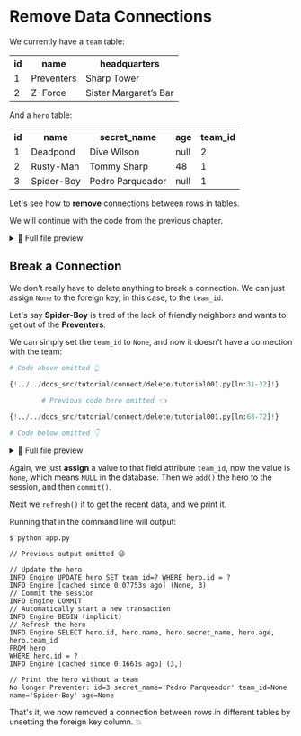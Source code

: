 # Remove Data Connections

We currently have a `team` table:

<table>
<tr>
<th>id</th><th>name</th><th>headquarters</th>
</tr>
<tr>
<td>1</td><td>Preventers</td><td>Sharp Tower</td>
</tr>
<tr>
<td>2</td><td>Z-Force</td><td>Sister Margaret’s Bar</td>
</tr>
</table>

And a `hero` table:

<table>
<tr>
<th>id</th><th>name</th><th>secret_name</th><th>age</th><th>team_id</th>
</tr>
<tr>
<td>1</td><td>Deadpond</td><td>Dive Wilson</td><td>null</td><td>2</td>
</tr>
<tr>
<td>2</td><td>Rusty-Man</td><td>Tommy Sharp</td><td>48</td><td>1</td>
</tr>
<tr>
<td>3</td><td>Spider-Boy</td><td>Pedro Parqueador</td><td>null</td><td>1</td>
</tr>
</table>

Let's see how to **remove** connections between rows in tables.

We will continue with the code from the previous chapter.

<details>
<summary>👀 Full file preview</summary>

```Python
{!../../docs_src/tutorial/connect/update/tutorial001.py!}
```

</details>

## Break a Connection

We don't really have to delete anything to break a connection. We can just assign `None` to the foreign key, in this case, to the `team_id`.

Let's say **Spider-Boy** is tired of the lack of friendly neighbors and wants to get out of the **Preventers**.

We can simply set the `team_id` to `None`, and now it doesn't have a connection with the team:

```Python hl_lines="8"
# Code above omitted 👆

{!../../docs_src/tutorial/connect/delete/tutorial001.py[ln:31-32]!}
        
        # Previous code here omitted 👈

{!../../docs_src/tutorial/connect/delete/tutorial001.py[ln:68-72]!}

# Code below omitted 👇
```

<details>
<summary>👀 Full file preview</summary>

```Python
{!../../docs_src/tutorial/connect/delete/tutorial001.py!}
```

</details>

Again, we just **assign** a value to that field attribute `team_id`, now the value is `None`, which means `NULL` in the database. Then we `add()` the hero to the session, and then `commit()`.

Next we `refresh()` it to get the recent data, and we print it.

Running that in the command line will output:

<div class="termy">

```console
$ python app.py

// Previous output omitted 😉

// Update the hero
INFO Engine UPDATE hero SET team_id=? WHERE hero.id = ?
INFO Engine [cached since 0.07753s ago] (None, 3)
// Commit the session
INFO Engine COMMIT
// Automatically start a new transaction
INFO Engine BEGIN (implicit)
// Refresh the hero
INFO Engine SELECT hero.id, hero.name, hero.secret_name, hero.age, hero.team_id 
FROM hero 
WHERE hero.id = ?
INFO Engine [cached since 0.1661s ago] (3,)

// Print the hero without a team
No longer Preventer: id=3 secret_name='Pedro Parqueador' team_id=None name='Spider-Boy' age=None
```

</div>

That's it, we now removed a connection between rows in different tables by unsetting the foreign key column. 💥
